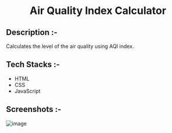 # <p align="center">Air Quality Index Calculator</p>

## Description :-

Calculates the level of the air quality using AQI index.

## Tech Stacks :-

- HTML
- CSS
- JavaScript

## Screenshots :-

![image](https://github.com/Rakesh9100/CalcDiverse/assets/73993775/f12abcc1-56d9-4470-b075-d7fc1a7a7349)

